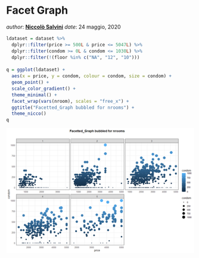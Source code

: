 Facet Graph
================

*author*: **[Niccolò Salvini](https://niccolosalvini.netlify.app/)**
*date*: 24 maggio, 2020

``` r
ldataset = dataset %>%
  dplyr::filter(price >= 500L & price <= 5047L) %>%
  dplyr::filter(condom >= 0L & condom <= 1030L) %>%
  dplyr::filter(!(floor %in% c("NA", "12", "10")))

q = ggplot(ldataset) +
  aes(x = price, y = condom, colour = condom, size = condom) +
  geom_point() +
  scale_color_gradient() +
  theme_minimal() +
  facet_wrap(vars(nroom), scales = "free_x") +
  ggtitle("Facetted_Graph bubbled for nrooms") +
  theme_nicco()
q
```

![](imgOut/Facetted_Graph-1.png)<!-- -->
